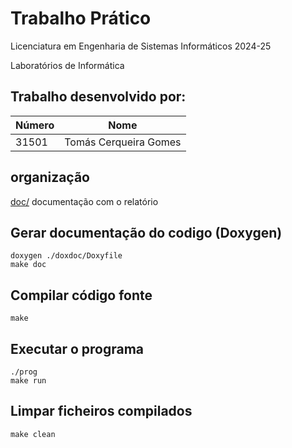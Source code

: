 # Trabalho Prático

Licenciatura em Engenharia de Sistemas Informáticos 2024-25

Laboratórios de Informática 

## Trabalho desenvolvido por:
| Número | Nome |
| -----  | ---- |
| 31501  | Tomás Cerqueira Gomes |


## organização
[doc/](./doc/)  documentação com o relatório

## Gerar documentação do codigo (Doxygen)
```[bash]
doxygen ./doxdoc/Doxyfile
make doc
```
## Compilar código fonte
```[bash]
make 
``` 
## Executar o programa
```[bash]
./prog
make run
```
## Limpar ficheiros compilados
```[bash]
make clean
```